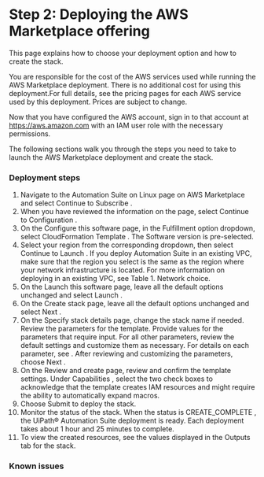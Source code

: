 ﻿# Step 2: Deploying the AWS Marketplace offering

This page explains how to choose your deployment option and how to create the stack.

You are responsible for the cost of the AWS services used while running the AWS Marketplace deployment. There is no additional cost for using this deployment.For full details, see the pricing pages for each AWS service used by this deployment. Prices are subject to change.

Now that you have configured the AWS account, sign in to that account at https://aws.amazon.com with an IAM user role with the necessary permissions.

The following sections walk you through the steps you need to take to launch the AWS Marketplace deployment and create the stack.

### Deployment steps

1. Navigate to the Automation Suite on Linux page on AWS Marketplace and select Continue to Subscribe .
2. When you have reviewed the information on the page, select Continue to Configuration .
3. On the Configure this software page, in the Fulfillment option dropdown, select CloudFormation Template . The Software version is pre-selected.
4. Select your region from the corresponding dropdown, then select Continue to Launch . If you deploy Automation Suite in an existing VPC, make sure that the region you select is the same as the region where your network infrastructure is located. For more information on deploying in an existing VPC, see Table 1. Network choice.
5. On the Launch this software page, leave all the default options unchanged and select Launch .
6. On the Create stack page, leave all the default options unchanged and select Next .
7. On the Specify stack details page, change the stack name if needed. Review the parameters for the template. Provide values for the parameters that require input. For all other parameters, review the default settings and customize them as necessary. For details on each parameter, see . After reviewing and customizing the parameters, choose Next .
8. On the Review and create page, review and confirm the template settings. Under Capabilities , select the two check boxes to acknowledge that the template creates IAM resources and might require the ability to automatically expand macros.
9. Choose Submit to deploy the stack.
10. Monitor the status of the stack. When the status is CREATE_COMPLETE , the UiPath® Automation Suite deployment is ready. Each deployment takes about 1 hour and 25 minutes to complete.
11. To view the created resources, see the values displayed in the Outputs tab for the stack.


### Known issues



